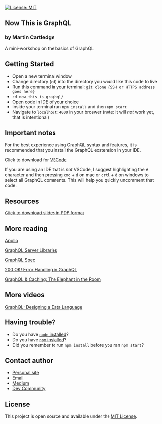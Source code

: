 [![License: MIT](https://img.shields.io/badge/License-MIT-blue.svg)](https://opensource.org/licenses/MIT)

## Now This is GraphQL

### by Martin Cartledge

A mini-workshop on the basics of GraphQL

## Getting Started

- Open a new terminal window
- Change directory (`cd`) into the directory you would like this code to live
- Run this command in your terminal: `git clone {SSH or HTTPS address goes here}`
- `cd now_this_is_graphql/`
- Open code in IDE of your choice
- Inside your terminal run `npm install` and then `npm start`
- Navigate to `localhost:4000` in your broswer (note: it will _not_ work yet, that is intentional)

## Important notes

For the best experience using GraphQL syntax and features, it is recommended that you install the GraphQL exstension in your IDE.

Click to download for [VSCode](https://marketplace.visualstudio.com/items?itemName=GraphQL.vscode-graphql)

If you are using an IDE that is _not_ VSCode, I suggest highlighting the `#` character and then pressing `cmd` + `d` on mac or `crtl` + `d` on windows to select all GraphQL comments. This will help you quickly uncomment that code.

## Resources

[Click to download slides in PDF format](https://github.com/martincartledge/now_this_is_graphql/blob/master/slides/now_this_is_graphql.pdf)

## More reading

[Apollo](https://www.apollographql.com/docs/)

[GraphQL Server Libraries](https://graphql.org/code/)

[GraphQL Spec](http://spec.graphql.org/draft/)

[200 OK! Error Handling in GraphQL](https://sachee.medium.com/200-ok-error-handling-in-graphql-7ec869aec9bc)

[GraphQL & Caching: The Elephant in the Room](https://www.apollographql.com/blog/graphql-caching-the-elephant-in-the-room-11a3df0c23ad/)

## More videos

[GraphQL: Designing a Data Language](https://www.youtube.com/watch?v=Oh5oC98ztvI&feature=youtu.be)

## Having trouble?

- Do you have [`node` installed](https://nodejs.org/en/download/)?
- Do you have [`npm` installed](https://www.npmjs.com/get-npm)?
- Did you remember to run `npm install` before you ran `npm start`?

## Contact author

- [Personal site](https://www.martincartledge.io/)
- [Email](mailto:martin@hey.com)
- [Medium](https://medium.com/@spindriftboi)
- [Dev Community](https://dev.to/spindriftboi)

## License

This project is open source and available under the [MIT License](LICENSE).
